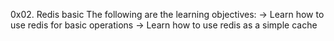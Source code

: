 0x02. Redis basic
The following are the learning objectives:
	-> Learn how to use redis for basic operations
	-> Learn how to use redis as a simple cache
